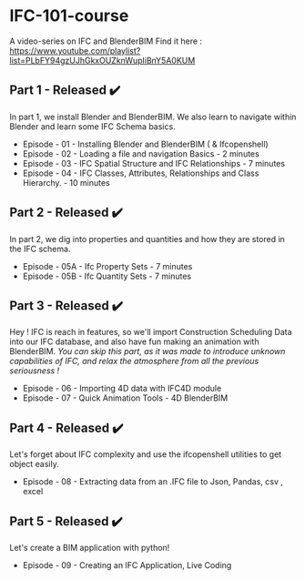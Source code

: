 # IFC-101-course

A video-series on IFC and BlenderBIM
Find it here : 
https://www.youtube.com/playlist?list=PLbFY94gzUJhGkxOUZknWupIiBnY5A0KUM

## Part 1 - Released ✔️
In part 1, we install Blender and BlenderBIM.
We also learn to navigate within Blender and learn some IFC Schema basics.

- Episode - 01 - Installing Blender and BlenderBIM ( & Ifcopenshell)
- Episode - 02 - Loading a file and navigation Basics - 2 minutes
- Episode - 03 - IFC Spatial Structure and IFC Relationships - 7 minutes 
- Episode - 04 - IFC Classes, Attributes, Relationships and Class Hierarchy. - 10 minutes

## Part 2 - Released ✔️
In part 2, we dig into properties and quantities and how they are stored in the IFC schema.
- Episode - 05A - Ifc Property Sets - 7 minutes
- Episode - 05B - Ifc Quantity Sets  - 7 minutes

## Part 3 - Released ✔️
Hey ! IFC is reach in features, so we'll import Construction Scheduling Data into our IFC database, and also have fun making an animation with BlenderBIM.
*You can skip this part, as it was made to introduce unknown capabilities of IFC, and relax the atmosphere from all the previous seriousness !*
- Episode - 06 - Importing 4D data with IFC4D module
- Episode - 07 - Quick Animation Tools - 4D BlenderBIM

## Part 4 - Released ✔️
Let's forget about IFC complexity and use the ifcopenshell utilities to get object easily.
- Episode - 08 - Extracting data from an .IFC file to Json, Pandas, csv , excel

## Part 5 - Released ✔️
Let's create a BIM application with python!
- Episode - 09 - Creating an IFC Application, Live Coding
